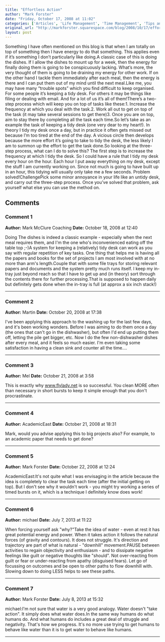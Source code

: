 ```yaml
---
title: "Effortless Action"
author: "Mark Forster"
date: "Friday, October 17, 2008 at 11:02"
categories: ['Articles', 'Life Management', 'Time Management', 'Tips and Tricks']
original_url: "http://markforster.squarespace.com/blog/2008/10/17/effortless-action.html"
layout: post
---
```


Something I have often mentioned on this blog is that when I am totally on top of something then I have energy to do that something. This applies even if it’s something I don’t particularly like doing.A classic case of this is doing the dishes. If I allow the dishes to mount up for a week, then the energy for finally doing them is going to be conspicuously lacking. What’s more, the very thought of them is going to be draining my energy for other work. If on the other hand I tackle them immediately after each meal, then the energy is there and I can put them out of my mind until the next meal.Like me, you may have many “trouble spots” which you find difficult to keep organised. For some people it’s keeping a tidy desk. For others it may be things like filing or dealing with email. And for a lot of us it’s all of them!There’s a two-step process which will keep you on top of tasks like these:1. Increase the frequency at which you deal with the task.2. Work all out to get on top of the task (it may take several sessions to get there)3. Once you are on top, aim to stay there by completing all the task each time.So let’s take as an example the task of keeping a tidy desk (one very dear to my heart!). In theory I tidy my desk once a day, but in practice it often gets missed out because I’m too tired at the end of the day. A vicious circle then develops because the more effort it’s going to take to tidy the desk, the less likely I am to summon up the effort to get the task done.So looking at the three-step process, what can I do to solve this? The first step is to increase the frequency at which I tidy the desk. So I could have a rule that I tidy my desk every hour on the hour. Each hour I put away everything on my desk, except the stuff I am currently working on. Since not much is going to have built up in an hour, this tidying will usually only take me a few seconds. Problem solved!ChallengePick some minor annoyance in your life like an untidy desk, and carry out the three-step process. Once you’ve solved that problem, ask yourself what else you can use the method on.

## Comments

### Comment 1
**Author:** Mark McClure Coaching
**Date:** October 18, 2008 at 12:40

Doing The dishes is indeed a classic example - especially when the next meal requires them, and I'm the one who's inconvenienced eating off the table top ;-)A system for keeping a (relatively) tidy desk can work as you say with regular repetition of key tasks. One thing that helps me is having all the papers and books for the set of projects I am most involved with at no more than arm's length.Couple that with some file trays for storing relevant papers and documents and the system pretty much runs itself. I keep my in-tray just beyond reach so that I have to get up and (in theory) sort through the contents there for further processing.That is supposed to happen daily but definitely gets done when the in-tray is full (at approx a six inch stack!)

---

### Comment 2
**Author:** Martin
**Date:** October 20, 2008 at 17:38

I've been applying this approach to the washing up for the last few days, and it's been working wonders. Before I was aiming to do them once a day (the ones that can't go in the dishwasher), but often I'd end up putting them off, letting the pile get bigger, etc. Now I do the few non-dishwasher dishes after every meal, and it feels so much easier. I'm even taking some satisfaction in having a clean sink and counter all the time....

---

### Comment 3
**Author:** Mel
**Date:** October 21, 2008 at 3:58

This is exactly why www.flylady.net is so successful. You clean MORE often than necessary in short bursts to keep it simple enough that you don't procrastinate.

---

### Comment 4
**Author:** AcademicEast
**Date:** October 21, 2008 at 18:31

Mark, would you advise applying this to big projects also? For example, to an academic paper that needs to get done?

---

### Comment 5
**Author:** Mark Forster
**Date:** October 22, 2008 at 12:24

AcademicEast:It's not quite what I was envisaging in the article because the idea is completely to clear the task each time (after the initial getting on top). But I don't see why it wouldn't work - you might try working a series of timed bursts on it, which is a technique I definitely know does work!

---

### Comment 6
**Author:** michael
**Date:** July 7, 2013 at 11:22

When forcing yourself ask "why?"Take the idea of water - even at rest it has great potential energy and power. When it takes action it follows the natural forces (of gravity and contours). It does not struggle. It's direction and trajectory are part of what is natural - "downhill" movement.PAUSE between activities to regain objectivity and enthusiasm - and to dissipate negative feelings like guilt or negative thoughts like "should". Not over-reacting from guilt or fear or under-reacting from apathy (disguised fears). Let go of focussing on outcomes and be open to other paths to flow downhill with. Slowing down to doing LESS helps to see these paths.

---

### Comment 7
**Author:** Mark Forster
**Date:** July 8, 2013 at 15:32

michael:I'm not sure that water is a very good analogy. Water doesn't "take action". It simply does what water does.In the same way humans do what humans do. And what humans do includes a great deal of struggle and negativity. That's how we progress. It's no more use trying to get humans to behave like water than it is to get water to behave like humans.

---
